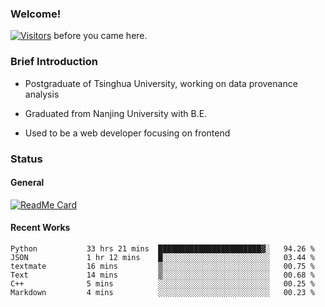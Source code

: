 ### Welcome!

[![Visitors](https://visitor-badge.laobi.icu/badge?page_id=HermitSun.HermitSun)]() before you came here.

### Brief Introduction

- Postgraduate of Tsinghua University, working on data provenance analysis

- Graduated from Nanjing University with B.E.

- Used to be a web developer focusing on frontend

### Status

#### General

[![ReadMe Card](https://github-readme-stats.hermitsun.vercel.app/api?username=HermitSun&count_private=true&show_icons=true)]()

#### Recent Works

<!--START_SECTION:waka-->

```text
Python           33 hrs 21 mins  ███████████████████████▓░   94.26 %
JSON             1 hr 12 mins    █░░░░░░░░░░░░░░░░░░░░░░░░   03.44 %
textmate         16 mins         ▒░░░░░░░░░░░░░░░░░░░░░░░░   00.75 %
Text             14 mins         ▒░░░░░░░░░░░░░░░░░░░░░░░░   00.68 %
C++              5 mins          ░░░░░░░░░░░░░░░░░░░░░░░░░   00.25 %
Markdown         4 mins          ░░░░░░░░░░░░░░░░░░░░░░░░░   00.23 %
```

<!--END_SECTION:waka-->
